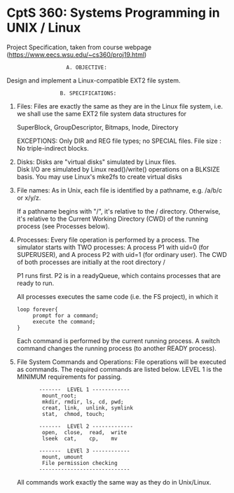 # CptS 360: Systems Programming in UNIX / Linux

Project Specification, taken from course webpage (https://www.eecs.wsu.edu/~cs360/proj19.html)

                       A. OBJECTIVE:
   Design and implement a Linux-compatible EXT2 file system.

                     B. SPECIFICATIONS:
1. Files:
   Files are exactly the same as they are in the Linux file system, i.e.
   we shall use the same EXT2 file system data structures for

      SuperBlock, GroupDescriptor, Bitmaps, Inode, Directory

   EXCEPTIONS:
      Only DIR and REG file types; no SPECIAL files.
      File size : No triple-indirect blocks.
   
2. Disks:
    Disks are "virtual disks" simulated by Linux files.  
    Disk I/O are simulated by Linux read()/write() operations on a BLKSIZE 
    basis. You may use Linux's mke2fs to create virtual disks

3. File names:
   As in Unix, each file is identified by a pathname, e.g. /a/b/c or x/y/z.

   If a pathname begins with "/",  it's relative to the / directory.
   Otherwise, it's relative to the Current Working Directory (CWD) of the 
   running process (see Processes below). 

4. Processes:
   Every file operation is performed by a process.
   The simulator starts with TWO processes:
       A process P1 with uid=0 (for SUPERUSER), and
       A process P2 with uid=1 (for ordinary user).
   The CWD of both processes are initially at the root directory /
  
   P1 runs first. P2 is in a readyQueue, which contains processes that are 
   ready to run.

   All processes executes the same code (i.e. the FS project), in which it

       loop forever{
            prompt for a command;
            execute the command;
       }
 
   Each command is performed by the current running process. A switch command
   changes the running process (to another READY process).

5. File System Commands and Operations:
   File operations will be executed as commands. The required commands are 
   listed below. LEVEL 1 is the MINIMUM requirements for passing.
    
              -------  LEVEL 1 ------------ 
               mount_root;
               mkdir, rmdir, ls, cd, pwd;
               creat, link,  unlink, symlink
               stat,  chmod, touch;

              -------  LEVEl 2 -------------
               open,  close,  read,  write
               lseek  cat,    cp,    mv

              -------  LEVEl 3 ------------ 
               mount, umount
               File permission checking
              -----------------------------
      
   All commands work exactly the same way as they do in Unix/Linux. 
